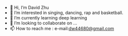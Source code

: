 - 👋 Hi, I’m David Zhu
- 👀 I’m interested in singing, dancing, rap and basketball.
- 🌱 I’m currently learning deep learning
- 💞️ I’m looking to collaborate on ...
- 📫 How to reach me : e-mail:dw44680@gmail.com

